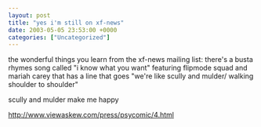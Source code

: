 ```yaml
---
layout: post
title: "yes i'm still on xf-news"
date: 2003-05-05 23:53:00 +0000
categories: ["Uncategorized"]
---
```


the wonderful things you learn from the xf-news mailing list: there's a busta rhymes song called "i know what you want" featuring flipmode squad and mariah carey that has a line that goes "we're like scully and mulder/ walking shoulder to shoulder" 

scully and mulder make me happy

http://www.viewaskew.com/press/psycomic/4.html